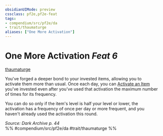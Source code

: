 ```yaml
---
obsidianUIMode: preview
cssclass: pf2e,pf2e-feat
tags:
- compendium/src/pf2e/da
- trait/thaumaturge
aliases: ["One More Activation"]
---
```

# One More Activation  *Feat 6*  
[thaumaturge](rules/traits/thaumaturge-da.md)  


You've forged a deeper bond to your invested items, allowing you to activate them more than usual. Once each day, you can [Activate an Item](rules/actions/activate-an-item.md) you've invested even after you've used that activation the maximum number of times for its frequency.

You can do so only if the item's level is half your level or lower, the activation has a frequency of once per day or more frequent, and you haven't already used the activation this round.

*Source: Dark Archive p. 44*  
%% #compendium/src/pf2e/da #trait/thaumaturge %%
